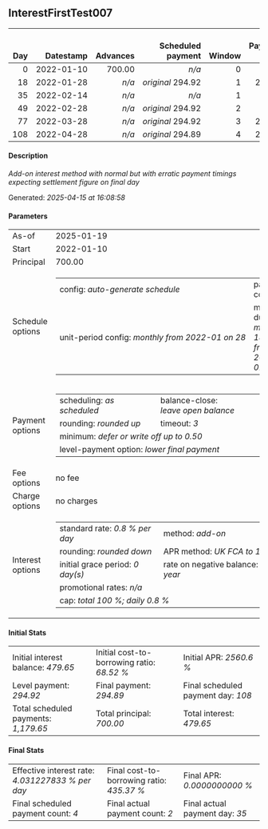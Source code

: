 <h2>InterestFirstTest007</h2><table><thead style="vertical-align: bottom;"><th style="text-align: right;">Day</th><th style="text-align: right;">Datestamp</th><th style="text-align: right;">Advances</th><th style="text-align: right;">Scheduled payment</th><th style="text-align: right;">Window</th><th style="text-align: right;">Payment due</th><th style="text-align: right;">Actual payments</th><th style="text-align: right;">Generated payment</th><th style="text-align: right;">Net effect</th><th style="text-align: right;">Payment status</th><th style="text-align: right;">Balance status</th><th style="text-align: right;">Simple interest</th><th style="text-align: right;">New interest</th><th style="text-align: right;">New charges</th><th style="text-align: right;">Principal portion</th><th style="text-align: right;">Fee portion</th><th style="text-align: right;">Interest portion</th><th style="text-align: right;">Charges portion</th><th style="text-align: right;">Fee refund</th><th style="text-align: right;">Principal balance</th><th style="text-align: right;">Fee balance</th><th style="text-align: right;">Interest balance</th><th style="text-align: right;">Charges balance</th><th style="text-align: right;">Settlement figure</th><th style="text-align: right;">Fee refund if&nbsp;settled</th></thead><tr style="text-align: right;"><td class="ci00">0</td><td class="ci01" style="white-space: nowrap;">2022-01-10</td><td class="ci02">700.00</td><td class="ci03" style="white-space: nowrap;"><i>n/a<i></td><td class="ci04">0</td><td class="ci05">0.00</td><td class="ci06"><i>n/a</i></td><td class="ci07"><i>n/a</i></td><td class="ci08">0.00</td><td class="ci09"><i>none&nbsp;scheduled</i></td><td class="ci10">open</td><td class="ci13">0.0000</td><td class="ci14">0.0000</td><td class="ci15"><i>n/a</i></td><td class="ci16">0.00</td><td class="ci17">0.00</td><td class="ci18">0.00</td><td class="ci19">0.00</td><td class="ci20">0.00</td><td class="ci21">700.00</td><td class="ci22">0.00</td><td class="ci23">479.6500</td><td class="ci24">0.00</td><td class="ci25">700.00</td><td class="ci26">0.00</td></tr><tr style="text-align: right;"><td class="ci00">18</td><td class="ci01" style="white-space: nowrap;">2022-01-28</td><td class="ci02"><i>n/a</i></td><td class="ci03" style="white-space: nowrap;"><i>original</i> 294.92</td><td class="ci04">1</td><td class="ci05">294.92</td><td class="ci06"><i>confirmed</i>&nbsp;294.91</td><td class="ci07"><i>n/a</i></td><td class="ci08">294.91</td><td class="ci09"><i>paid&nbsp;later&nbsp;in&nbsp;full</i></td><td class="ci10">open</td><td class="ci13">100.8000</td><td class="ci14">0.0000</td><td class="ci15"><i>n/a</i></td><td class="ci16">0.00</td><td class="ci17">0.00</td><td class="ci18">294.91</td><td class="ci19">0.00</td><td class="ci20">0.00</td><td class="ci21">700.00</td><td class="ci22">0.00</td><td class="ci23">184.7400</td><td class="ci24">0.00</td><td class="ci25">505.89</td><td class="ci26">0.00</td></tr><tr style="text-align: right;"><td class="ci00">35</td><td class="ci01" style="white-space: nowrap;">2022-02-14</td><td class="ci02"><i>n/a</i></td><td class="ci03" style="white-space: nowrap;"><i>n/a<i></td><td class="ci04">1</td><td class="ci05">0.00</td><td class="ci06"><i>confirmed</i>&nbsp;294.91</td><td class="ci07"><i>n/a</i></td><td class="ci08">294.91</td><td class="ci09"><i>extra&nbsp;payment</i></td><td class="ci10">open</td><td class="ci13">95.2000</td><td class="ci14">0.0000</td><td class="ci15"><i>n/a</i></td><td class="ci16">110.17</td><td class="ci17">0.00</td><td class="ci18">184.74</td><td class="ci19">0.00</td><td class="ci20">0.00</td><td class="ci21">589.83</td><td class="ci22">0.00</td><td class="ci23">0.0000</td><td class="ci24">0.00</td><td class="ci25">306.18</td><td class="ci26">0.00</td></tr><tr style="text-align: right;"><td class="ci00">49</td><td class="ci01" style="white-space: nowrap;">2022-02-28</td><td class="ci02"><i>n/a</i></td><td class="ci03" style="white-space: nowrap;"><i>original</i> 294.92</td><td class="ci04">2</td><td class="ci05">0.00</td><td class="ci06"><i>n/a</i></td><td class="ci07"><i>n/a</i></td><td class="ci08">0.00</td><td class="ci09"><i>nothing&nbsp;due</i></td><td class="ci10">open</td><td class="ci13">66.0610</td><td class="ci14">0.0000</td><td class="ci15"><i>n/a</i></td><td class="ci16">0.00</td><td class="ci17">0.00</td><td class="ci18">0.00</td><td class="ci19">0.00</td><td class="ci20">0.00</td><td class="ci21">589.83</td><td class="ci22">0.00</td><td class="ci23">0.0000</td><td class="ci24">0.00</td><td class="ci25">372.24</td><td class="ci26">0.00</td></tr><tr style="text-align: right;"><td class="ci00">77</td><td class="ci01" style="white-space: nowrap;">2022-03-28</td><td class="ci02"><i>n/a</i></td><td class="ci03" style="white-space: nowrap;"><i>original</i> 294.92</td><td class="ci04">3</td><td class="ci05">294.92</td><td class="ci06"><i>n/a</i></td><td class="ci07"><i>n/a</i></td><td class="ci08">0.00</td><td class="ci09"><i>missed&nbsp;payment</i></td><td class="ci10">open</td><td class="ci13">132.1219</td><td class="ci14">0.0000</td><td class="ci15"><i>n/a</i></td><td class="ci16">0.00</td><td class="ci17">0.00</td><td class="ci18">0.00</td><td class="ci19">0.00</td><td class="ci20">0.00</td><td class="ci21">589.83</td><td class="ci22">0.00</td><td class="ci23">0.0000</td><td class="ci24">0.00</td><td class="ci25">504.36</td><td class="ci26">0.00</td></tr><tr style="text-align: right;"><td class="ci00">108</td><td class="ci01" style="white-space: nowrap;">2022-04-28</td><td class="ci02"><i>n/a</i></td><td class="ci03" style="white-space: nowrap;"><i>original</i> 294.89</td><td class="ci04">4</td><td class="ci05">294.89</td><td class="ci06"><i>n/a</i></td><td class="ci07"><i>n/a</i></td><td class="ci08">0.00</td><td class="ci09"><i>missed&nbsp;payment</i></td><td class="ci10">open</td><td class="ci13">146.2778</td><td class="ci14">60.8107</td><td class="ci15"><i>n/a</i></td><td class="ci16">0.00</td><td class="ci17">0.00</td><td class="ci18">0.00</td><td class="ci19">0.00</td><td class="ci20">0.00</td><td class="ci21">589.83</td><td class="ci22">0.00</td><td class="ci23">60.8107</td><td class="ci24">0.00</td><td class="ci25">650.64</td><td class="ci26">0.00</td></tr></table><p><h4>Description</h4><i>Add-on interest method with normal but with erratic payment timings expecting settlement figure on final day</i></p><p>Generated: <i>2025-04-15 at 16:08:58</i></p><h4>Parameters</h4><table><tr><td>As-of</td><td>2025-01-19</td></tr><tr><td>Start</td><td>2022-01-10</td></tr><tr><td>Principal</td><td>700.00</td></tr><tr><td>Schedule options</td><td><table><tr><td>config: <i>auto-generate schedule</i></td><td>payment count: <i>4</i></td></tr><tr><td style="white-space: nowrap;">unit-period config: <i>monthly from 2022-01 on 28</i></td><td>max duration: <i>maximum 180 days from 2022-01-10</i></td></tr></table></td></tr><tr><td>Payment options</td><td><table><tr><td>scheduling: <i>as scheduled</i></td><td>balance-close: <i>leave&nbsp;open&nbsp;balance</i></td></tr><tr><td>rounding: <i>rounded up</i></td><td>timeout: <i>3</i></td></tr><tr><td colspan='2'>minimum: <i>defer&nbsp;or&nbsp;write&nbsp;off&nbsp;up&nbsp;to&nbsp;0.50</i></td></tr><tr><td colspan='2'>level-payment option: <i>lower&nbsp;final&nbsp;payment</i></td></tr></table></td></tr><tr><td>Fee options</td><td>no fee</td></tr><tr><td>Charge options</td><td>no charges</td></tr><tr><td>Interest options</td><td><table><tr><td>standard rate: <i>0.8 % per day</i></td><td>method: <i>add-on</i></td></tr><tr><td>rounding: <i>rounded down</i></td><td>APR method: <i>UK FCA to 1 d.p.</i></td></tr><tr><td>initial grace period: <i>0 day(s)</i></td><td>rate on negative balance: <i>8 % per year</i></td></tr><tr><td colspan="2">promotional rates: <i><i>n/a</i></i></td></tr><tr><td colspan="2">cap: <i>total 100 %; daily 0.8 %</td></tr></table></td></tr></table><h4>Initial Stats</h4><table><tr><td>Initial interest balance: <i>479.65</i></td><td>Initial cost-to-borrowing ratio: <i>68.52 %</i></td><td>Initial APR: <i>2560.6 %</i></td></tr><tr><td>Level payment: <i>294.92</i></td><td>Final payment: <i>294.89</i></td><td>Final scheduled payment day: <i>108</i></td></tr><tr><td>Total scheduled payments: <i>1,179.65</i></td><td>Total principal: <i>700.00</i></td><td>Total interest: <i>479.65</i></td></tr></table><h4>Final Stats</h4><table><tr><td>Effective interest rate: <i>4.031227833 % per day</i></td><td>Final cost-to-borrowing ratio: <i>435.37 %</i></td><td>Final APR: <i>0.0000000000 %</i></td></tr><tr><td>Final scheduled payment count: <i>4</i></td><td>Final actual payment count: <i>2</i></td><td>Final actual payment day: <i>35</i></td></tr></table>